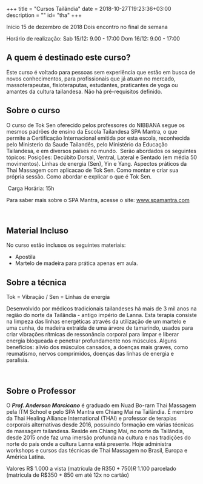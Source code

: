 +++
title = "Cursos Tailândia"
date = 2018-10-27T19:23:36+03:00
description = ""
id= "tha"
+++

Início 15 de dezembro de 2018
Dois encontro no final de semana

Horário de realização:
Sab 15/12: 9.00 - 17:00
Dom 16/12: 9.00 - 17:00

<!-- Inscreva-se ->  https://goo.gl/v6jG6x -->


## A quem é destinado este curso?

Este curso é voltado para pessoas sem experiência que estão em busca de novos conhecimentos, para profissionais que já atuam no mercado, massoterapeutas, fisioteraputas, estudantes, praticantes de yoga ou amantes da cultura tailandesa. Não há pré-requisitos definido. 


## Sobre o curso

O curso de Tok Sen oferecido pelos professores do NIBBANA segue os mesmos padrões de ensino da Escola Tailandesa SPA Mantra, o que permite a Certificação Internacional emitida por esta escola, reconhecida pelo Ministerio da Saude Tailandês, pelo Ministério da Educação Tailandesa, e em diversos países no mundo.
​
Serão abordados os seguintes tópicos:
​
Posições: Decúbito Dorsal, Ventral, Lateral e Sentado (em média 50 movimentos).
Linhas de energia (Sen), Yin e Yang.
Aspectos práticos da Thai Massagem com aplicacao de Tok Sen.
Como montar e criar sua própria sessão.
Como abordar e explicar o que é Tok Sen.

​
Carga Horária: 15h


Para saber mais sobre o SPA Mantra, acesse o site: www.spamantra.com

​
## Material Incluso

No curso estão inclusos os seguintes materiais:
- Apostila
- Martelo de madeira para prática apenas em aula.


## Sobre a técnica

Tok = Vibração / Sen = Linhas de energia

Desenvolvido por médicos tradicionais tailandeses há mais de 3 mil anos na região do norte da Tailândia - antigo império de Lanna. Esta terapia consiste na limpeza das linhas energéticas através da utilização de um martelo e uma cunha, de madeira extraída de uma árvore de tamarindo, usados para criar vibrações rítmicas de ressonância corporal para limpar e liberar energia bloqueada e penetrar profundamente nos músculos.
Alguns benefícios: alívio dos músculos cansados, a doenças mais graves, como reumatismo, nervos comprimidos, doenças das linhas de energia e paralisia.

​
##  Sobre o Professor 

O ***Prof. Anderson Marcicano*** é graduado em Nuad Bo-rarn Thai Massagem pela ITM School e pelo SPA Mantra em Chiang Mai na Tailândia. É membro da Thai Healing Alliance International (THAI) e professor de terapias corporais alternativas desde 2016, possuindo formação em várias técnicas de massagem tailandesa.
Reside em Chiang Mai, no norte da Tailândia, desde 2015 onde faz uma imersão profunda na cultura e nas tradições do norte do país onde a cultura Lanna está presente.
Hoje administra workshops e cursos das técnicas de Thai Massagem no Brasil, Europa e América Latina.

Valores
R$ 1.000 a vista (matrícula de R$350 + 750)
R$ 1.100 parcelado (matrícula de R$350 + 850 em até 12x no cartão)




